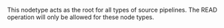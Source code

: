 This nodetype acts as the root for all types of source pipelines. 
The READ operation will only be allowed for these node types.
